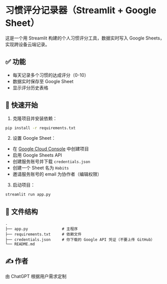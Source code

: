 # 习惯评分记录器（Streamlit + Google Sheet）

这是一个用 Streamlit 构建的个人习惯评分工具，数据实时写入 Google Sheets，实现跨设备云端记录。

## ✅ 功能

- 每天记录多个习惯的达成评分（0-10）
- 数据实时保存至 Google Sheet
- 显示评分历史表格

## 🚀 快速开始

1. 克隆项目并安装依赖：

```bash
pip install -r requirements.txt
```

2. 设置 Google Sheet：

- 在 [Google Cloud Console](https://console.cloud.google.com/) 中创建项目
- 启用 Google Sheets API
- 创建服务账号并下载 `credentials.json`
- 创建一个 Sheet 名为 `Habits`
- 邀请服务账号的 email 为协作者（编辑权限）

3. 启动项目：

```bash
streamlit run app.py
```

## 📁 文件结构

```
.
├── app.py               # 主程序
├── requirements.txt     # 依赖文件
├── credentials.json     # 你下载的 Google API 凭证（不要上传 GitHub）
└── README.md
```

## ✍️ 作者

由 ChatGPT 根据用户需求定制

